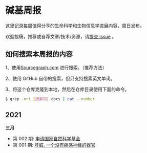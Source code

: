 # 碱基周报

这里记录每周值得分享的生命科学和生物信息学进展内容，周日发布。

欢迎投稿，推荐或自荐文章/技术/资源，请[提交 issue](https://github.com/ShujiaHuang/bioweekly/issues) 。


## 如何搜索本周报的内容

1、使用[Sourcegraph.com](https://sourcegraph.com/github.com/ShujiaHuang/bioweekly/) 进行搜索。（推荐方法）

2、使用 GitHub 自带的搜索，但只支持搜索英文单词。

3、将这个仓库克隆到本地，然后在仓库目录使用下面的命令。

```bash
$ grep -nri [搜索词] docs | cat --number
```


## 2021

**三月**

- 第 002 期: [申请国家自然科学基金](docs/issue-002.md)
- 第 001 期: [肝脏, 一个没有痛感神经的器官](docs/issue-001.md)

